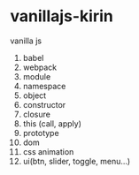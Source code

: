 # vanillajs-kirin
vanilla js


1. babel
2. webpack
3. module
4. namespace
5. object
6. constructor
7. closure
8. this (call, apply)
9. prototype
10. dom
11. css animation
12. ui(btn, slider, toggle, menu...)
